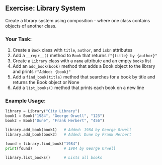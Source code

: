 ## Exercise: Library System

Create a library system using composition - where one class contains objects of another class.

### Your Task:
1. Create a `Book` class with `title`, `author`, and `isbn` attributes
2. Add a `__repr__()` method to `Book` that returns `f"{title} by {author}"`
3. Create a `Library` class with a `name` attribute and an empty `books` list
4. Add an `add_book(book)` method that adds a Book object to the library and prints `f"Added: {book}"`
5. Add a `find_book(title)` method that searches for a book by title and returns the Book object or None
6. Add a `list_books()` method that prints each book on a new line

### Example Usage:
```python
library = Library("City Library")
book1 = Book("1984", "George Orwell", "123")
book2 = Book("Dune", "Frank Herbert", "456")

library.add_book(book1)   # Added: 1984 by George Orwell
library.add_book(book2)   # Added: Dune by Frank Herbert

found = library.find_book("1984")
print(found)              # 1984 by George Orwell

library.list_books()      # Lists all books
```

